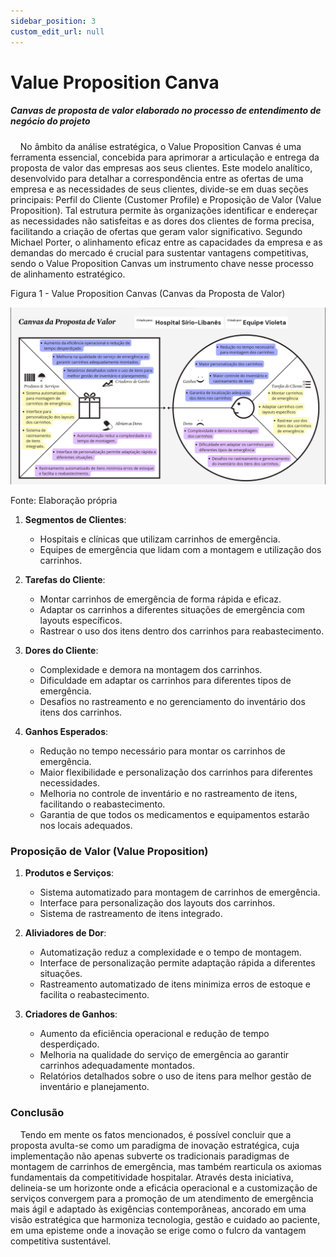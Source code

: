 ```yaml
---
sidebar_position: 3
custom_edit_url: null
---
```


# Value Proposition Canva

##### Canvas de proposta de valor elaborado no processo de entendimento de negócio do projeto


&nbsp;&nbsp;&nbsp;&nbsp;No âmbito da análise estratégica, o Value Proposition Canvas é uma ferramenta essencial, concebida para aprimorar a articulação e entrega da proposta de valor das empresas aos seus clientes. Este modelo analítico, desenvolvido para detalhar a correspondência entre as ofertas de uma empresa e as necessidades de seus clientes, divide-se em duas seções principais: Perfil do Cliente (Customer Profile) e Proposição de Valor (Value Proposition). Tal estrutura permite às organizações identificar e endereçar as necessidades não satisfeitas e as dores dos clientes de forma precisa, facilitando a criação de ofertas que geram valor significativo. Segundo Michael Porter, o alinhamento eficaz entre as capacidades da empresa e as demandas do mercado é crucial para sustentar vantagens competitivas, sendo o Value Proposition Canvas um instrumento chave nesse processo de alinhamento estratégico.

<p style={{textAlign: 'center'}}>Figura 1 - Value Proposition Canvas (Canvas da Proposta de Valor)</p>

![Value Proposition Canvas](../../../static/img/sprint-1/business/value_proposition_canvas.png)

<p style={{textAlign: 'center'}}>Fonte: Elaboração própria</p>

1. **Segmentos de Clientes**:
   - Hospitais e clínicas que utilizam carrinhos de emergência.
   - Equipes de emergência que lidam com a montagem e utilização dos carrinhos.

2. **Tarefas do Cliente**:
   - Montar carrinhos de emergência de forma rápida e eficaz.
   - Adaptar os carrinhos a diferentes situações de emergência com layouts específicos.
   - Rastrear o uso dos itens dentro dos carrinhos para reabastecimento.

3. **Dores do Cliente**:
   - Complexidade e demora na montagem dos carrinhos.
   - Dificuldade em adaptar os carrinhos para diferentes tipos de emergência.
   - Desafios no rastreamento e no gerenciamento do inventário dos itens dos carrinhos.

4. **Ganhos Esperados**:
   - Redução no tempo necessário para montar os carrinhos de emergência.
   - Maior flexibilidade e personalização dos carrinhos para diferentes necessidades.
   - Melhoria no controle de inventário e no rastreamento de itens, facilitando o reabastecimento.
   - Garantia de que todos os medicamentos e equipamentos estarão nos locais adequados.

### Proposição de Valor (Value Proposition)

1. **Produtos e Serviços**:
   - Sistema automatizado para montagem de carrinhos de emergência.
   - Interface para personalização dos layouts dos carrinhos.
   - Sistema de rastreamento de itens integrado.

2. **Aliviadores de Dor**:
   - Automatização reduz a complexidade e o tempo de montagem.
   - Interface de personalização permite adaptação rápida a diferentes situações.
   - Rastreamento automatizado de itens minimiza erros de estoque e facilita o reabastecimento.

3. **Criadores de Ganhos**:
   - Aumento da eficiência operacional e redução de tempo desperdiçado.
   - Melhoria na qualidade do serviço de emergência ao garantir carrinhos adequadamente montados.
   - Relatórios detalhados sobre o uso de itens para melhor gestão de inventário e planejamento.

### Conclusão

&nbsp;&nbsp;&nbsp;&nbsp;Tendo em mente os fatos mencionados, é possível concluir que a proposta avulta-se como um paradigma de inovação estratégica, cuja implementação não apenas subverte os tradicionais paradigmas de montagem de carrinhos de emergência, mas também rearticula os axiomas fundamentais da competitividade hospitalar. Através desta iniciativa, delineia-se um horizonte onde a eficácia operacional e a customização de serviços convergem para a promoção de um atendimento de emergência mais ágil e adaptado às exigências contemporâneas, ancorado em uma visão estratégica que harmoniza tecnologia, gestão e cuidado ao paciente, em uma episteme onde a inovação se erige como o fulcro da vantagem competitiva sustentável.